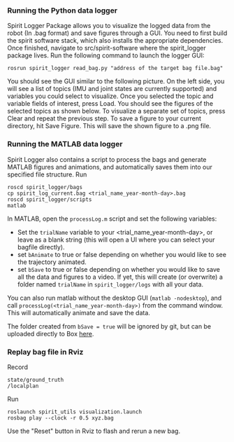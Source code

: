### Running the Python data logger
Spirit Logger Package allows you to visualize the logged data from the robot (In .bag format) and save figures through a GUI. You need to first build the spirit software stack, which also installs the appropriate dependencies. Once finished, navigate to src/spirit-software where the spirit_logger package lives. Run the following command to launch the logger GUI:
```
rosrun spirit_logger read_bag.py "address of the target bag file.bag"
```
You should see the GUI similar to the following picture. On the left side, you will see a list of topics (IMU and joint states are currently supported) and variables you could select to visualize. Once you selected the topic and variable fields of interest, press Load. You should see the figures of the selected topics as shown below. To visualize a separate set of topics, press Clear and repeat the previous step. To save a figure to your current directory, hit Save Figure. This will save the shown figure to a .png file.

### Running the MATLAB data logger
Spirit Logger also contains a script to process the bags and generate MATLAB figures and animations, and automatically saves them into our specified file structure. Run
```
roscd spirit_logger/bags
cp spirit_log_current.bag <trial_name_year-month-day>.bag
roscd spirit_logger/scripts
matlab
```
In MATLAB, open the `processLog.m` script and set the following variables:
- Set the `trialName` variable to your <trial_name_year-month-day>, or leave as a blank string (this will open a UI where you can select your bagfile directly).
- set `bAnimate` to true or false depending on whether you would like to see the trajectory animated.
- set `bSave` to true or false depending on whether you would like to save all the data and figures to a video. If yet, this will create (or overwrite) a folder named `trialName` in `spirit_logger/logs` with all your data.

You can also run matlab without the desktop GUI (`matlab -nodesktop`), and call `processLog(<trial_name_year-month-day>)` from the command window. This will automatically animate and save the data.

The folder created from `bSave = true` will be ignored by git, but can be uploaded directly to Box [here](https://cmu.app.box.com/folder/124893804526).

### Replay bag file in Rviz

Record 
```
state/ground_truth
/localplan
```

Run
```
roslaunch spirit_utils visualization.launch
rosbag play --clock -r 0.5 xyz.bag
```

Use the "Reset" button in Rviz to flash and rerun a new bag.